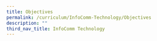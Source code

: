 ```yaml
---
title: Objectives
permalink: /curriculum/InfoComm-Technology/Objectives
description: ""
third_nav_title: InfoComm Technology
---
```

